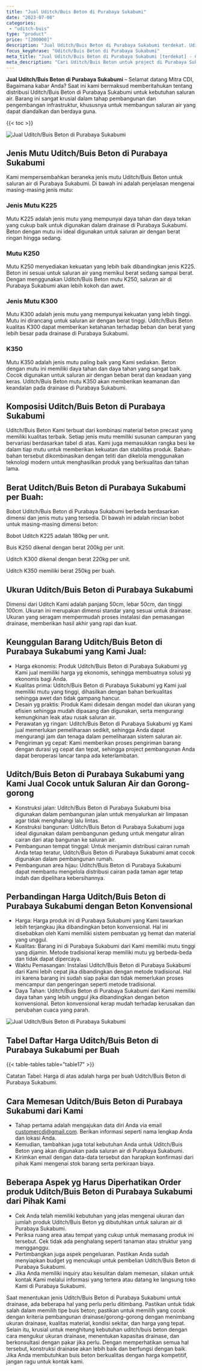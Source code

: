 ```yaml
---
title: "Jual Uditch/Buis Beton di Purabaya Sukabumi"
date: "2023-07-08"
categories:
 - "uditch-buis"
type: "product"
price: "[200000]"
description: "Jual Uditch/Buis Beton di Purabaya Sukabumi terdekat. Uditch/Buis Beton ini umumnya dipakai dalam project infrastruktur sebagai sistem pembuangan air yang praktis dan berkualitas tinggi. Hubungi kami untuk keterangan lebih lanjut."
focus_keyphrase: "Uditch/Buis Beton di Purabaya Sukabumi"
meta_title: "Jual Uditch/Buis Beton di Purabaya Sukabumi [terdekat] - CDI"
meta_description: "Cari Uditch/Buis Beton untuk project di Purabaya Sukabumi? Kami menyediakan Uditch/Buis Beton berkualitas untuk infrastruktur drainase. Dapatkan penawaran terbaik sekarang."
---
```


**Jual Uditch/Buis Beton di Purabaya Sukabumi** – Selamat datang Mitra CDI, Bagaimana kabar Anda? Saat ini kami bermaksud memberitahukan tentang distribusi Uditch/Buis Beton di Purabaya Sukabumi untuk kebutuhan saluran air. Barang ini sangat krusial dalam tahap pembangunan dan pengembangan infrastruktur, khususnya untuk membangun saluran air yang dapat diandalkan dan berdaya guna.

{{< toc >}}

![Jual Uditch/Buis Beton di Purabaya Sukabumi](/images/uditch-buis/uditch-beton-24.jpg)

## Jenis Mutu Uditch/Buis Beton di Purabaya Sukabumi

Kami mempersembahkan beraneka jenis mutu Uditch/Buis Beton untuk saluran air di Purabaya Sukabumi. Di bawah ini adalah penjelasan mengenai masing-masing jenis mutu:

### Jenis Mutu K225

Mutu K225 adalah jenis mutu yang mempunyai daya tahan dan daya tekan yang cukup baik untuk digunakan dalam drainase di Purabaya Sukabumi. Beton dengan mutu ini ideal digunakan untuk saluran air dengan berat ringan hingga sedang.

### Mutu K250

Mutu K250 menyediakan kekuatan yang lebih baik dibandingkan jenis K225. Beton ini sesuai untuk saluran air yang memikul berat sedang sampai berat. Dengan menggunakan Uditch/Buis Beton mutu K250, saluran air di Purabaya Sukabumi akan lebih kokoh dan awet.

### Jenis Mutu K300

Mutu K300 adalah jenis mutu yang mempunyai kekuatan yang lebih tinggi. Mutu ini dirancang untuk saluran air dengan berat tinggi. Uditch/Buis Beton kualitas K300 dapat memberikan ketahanan terhadap beban dan berat yang lebih besar pada drainase di Purabaya Sukabumi.

### K350

Mutu K350 adalah jenis mutu paling baik yang Kami sediakan. Beton dengan mutu ini memiliki daya tahan dan daya tahan yang sangat baik. Cocok digunakan untuk saluran air dengan beban berat dan keadaan yang keras. Uditch/Buis Beton mutu K350 akan memberikan keamanan dan keandalan pada drainase di Purabaya Sukabumi.

## Komposisi Uditch/Buis Beton di Purabaya Sukabumi

Uditch/Buis Beton Kami terbuat dari kombinasi material beton precast yang memiliki kualitas terbaik. Setiap jenis mutu memiliki susunan campuran yang bervariasi berdasarkan tabel di atas. Kami juga memasukkan rangka besi ke dalam tiap mutu untuk memberikan kekuatan dan stabilitas produk. Bahan-bahan tersebut dikombinasikan dengan teliti dan dikelola menggunakan teknologi modern untuk menghasilkan produk yang berkualitas dan tahan lama.

## Berat Uditch/Buis Beton di Purabaya Sukabumi per Buah:

Bobot Uditch/Buis Beton di Purabaya Sukabumi berbeda berdasarkan dimensi dan jenis mutu yang tersedia. Di bawah ini adalah rincian bobot untuk masing-masing dimensi beton:

Bobot Uditch K225 adalah 180kg per unit.

Buis K250 dikenal dengan berat 200kg per unit.

Uditch K300 dikenal dengan berat 220kg per unit.

Uditch K350 memiliki berat 250kg per buah.

## Ukuran Uditch/Buis Beton di Purabaya Sukabumi

Dimensi dari Uditch Kami adalah panjang 50cm, lebar 50cm, dan tinggi 100cm. Ukuran ini merupakan dimensi standar yang sesuai untuk drainase. Ukuran yang seragam mempermudah proses instalasi dan pemasangan drainase, memberikan hasil akhir yang rapi dan kuat.

## Keunggulan Barang Uditch/Buis Beton di Purabaya Sukabumi yang Kami Jual:

*   Harga ekonomis: Produk Uditch/Buis Beton di Purabaya Sukabumi yg Kami jual memiliki harga yg ekonomis, sehingga membuatnya solusi yg ekonomis bagi Anda.
*   Kualitas prima: Uditch/Buis Beton di Purabaya Sukabumi yg Kami jual memiliki mutu yang tinggi, dihasilkan dengan bahan berkualitas sehingga awet dan tidak gampang hancur.
*   Desain yg praktis: Produk Kami didesain dengan model dan ukuran yang efisien sehingga mudah dipasang dan digunakan, serta mengurangi kemungkinan leak atau rusak saluran air.
*   Perawatan yg ringan: Uditch/Buis Beton di Purabaya Sukabumi yg Kami jual memerlukan pemeliharaan sedikit, sehingga Anda dapat mengurangi jam dan tenaga dalam pemeliharaan sistem saluran air.
*   Pengiriman yg cepat: Kami memberikan proses pengiriman barang dengan durasi yg cepat dan tepat, sehingga project pembangunan Anda dapat beroperasi lancar tanpa ada keterlambatan.

## Uditch/Buis Beton di Purabaya Sukabumi yang Kami Jual Cocok untuk Saluran Air dan Gorong-gorong

*   Konstruksi jalan: Uditch/Buis Beton di Purabaya Sukabumi bisa digunakan dalam pembangunan jalan untuk menyalurkan air limpasan agar tidak menghalangi lalu lintas.
*   Konstruksi bangunan: Uditch/Buis Beton di Purabaya Sukabumi juga ideal digunakan dalam pembangunan gedung untuk mengatur aliran cairan dari atap bangunan ke saluran air.
*   Pembangunan tempat tinggal: Untuk menjamin distribusi cairan rumah Anda tetap teratur, Uditch/Buis Beton di Purabaya Sukabumi amat cocok digunakan dalam pembangunan rumah.
*   Pembangunan area hijau: Uditch/Buis Beton di Purabaya Sukabumi dapat membantu mengelola distribusi cairan pada taman agar tetap indah dan dipelihara kebersihannya.

## Perbandingan Harga Uditch/Buis Beton di Purabaya Sukabumi dengan Beton Konvensional

*   Harga: Harga produk ini di Purabaya Sukabumi yang Kami tawarkan lebih terjangkau jika dibandingkan beton konvensional. Hal ini disebabkan oleh Kami memiliki sistem pembuatan yg hemat dan material yang unggul.
*   Kualitas: Barang ini di Purabaya Sukabumi dari Kami memiliki mutu tinggi yang dijamin. Metode tradisional kerap memiliki mutu yg berbeda-beda dan tidak dapat dipercaya.
*   Waktu Pemasangan: Instalasi Uditch/Buis Beton di Purabaya Sukabumi dari Kami lebih cepat jika dibandingkan dengan metode tradisional. Hal ini karena barang ini sudah siap pakai dan tidak memerlukan proses mencampur dan pengeringan seperti metode tradisional.
*   Daya Tahan: Uditch/Buis Beton di Purabaya Sukabumi dari Kami memiliki daya tahan yang lebih unggul jika dibandingkan dengan beton konvensional. Beton konvensional kerap mudah terhadap kerusakan dan perubahan cuaca yang parah.

![Jual Uditch/Buis Beton di Purabaya Sukabumi](/images/uditch-buis/buis-beton-08.jpg)

## Tabel Daftar Harga Uditch/Buis Beton di Purabaya Sukabumi per Buah

{{< table-tables table="table17" >}}

Catatan Tabel: Harga di atas adalah harga per buah Uditch/Buis Beton di Purabaya Sukabumi.

## Cara Memesan Uditch/Buis Beton di Purabaya Sukabumi dari Kami

*   Tahap pertama adalah mengajukan data diri Anda via email customercdi@gmail.com. Berikan informasi seperti nama lengkap Anda dan lokasi Anda.
*   Kemudian, tambahkan juga total kebutuhan Anda untuk Uditch/Buis Beton yang akan digunakan pada saluran air di Purabaya Sukabumi.
*   Kirimkan email dengan data-data tersebut dan harapkan konfirmasi dari pihak Kami mengenai stok barang serta perkiraan biaya.

## Beberapa Aspek yg Harus Diperhatikan Order produk Uditch/Buis Beton di Purabaya Sukabumi dari Pihak Kami

*   Cek Anda telah memiliki kebutuhan yang jelas mengenai ukuran dan jumlah produk Uditch/Buis Beton yg dibutuhkan untuk saluran air di Purabaya Sukabumi.
*   Periksa ruang area atau tempat yang cukup untuk memasang produk ini tersebut. Cek tidak ada penghalang seperti tanaman atau struktur yang mengganggu.
*   Pertimbangkan juga aspek pengeluaran. Pastikan Anda sudah menyiapkan budget yg mencukupi untuk pembelian Uditch/Buis Beton di Purabaya Sukabumi.
*   Jika Anda memiliki inquiry atau kesulitan dalam memesan, silakan untuk kontak Kami melalui informasi yang tertera atau datang ke langsung toko Kami di Purabaya Sukabumi.

Saat menentukan jenis Uditch/Buis Beton di Purabaya Sukabumi untuk drainase, ada beberapa hal yang perlu perlu ditimbang. Pastikan untuk tidak salah dalam memilih tipe buis beton; pastikan untuk memilih yang cocok dengan kriteria pembangunan drainase/gorong-gorong dengan menimbang ukuran drainase, kualitas material, kondisi sekitar, dan harga yang tepat. Selain itu, krusial untuk menghitung kebutuhan uditch/buis beton dengan cara mengukur ukuran drainase, menentukan kapasitas drainase, dan berkonsultasi dengan pakar jika perlu. Dengan memperhatikan semua hal tersebut, konstruksi drainase akan lebih baik dan berfungsi dengan baik. Jika Anda membutuhkan buis beton berkualitas dengan harga kompetitif, jangan ragu untuk kontak kami.